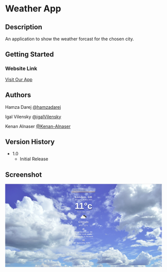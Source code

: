 # Weather App


## Description

An application to show the weather forcast for the chosen city.

## Getting Started


### Website Link

[Visit Our App](https://hamzadarej.github.io/Weather-App/)

## Authors


Hamza Darej
[@hamzadarej](https://github.com/hamzadarej)

Igal Vilensky
[@igalVilensky](https://github.com/igalVilensky)

Kenan Alnaser
[@Kenan-Alnaser](https://github.com/Kenan-Alnaser)

## Version History

* 1.0
    * Initial Release

## Screenshot
![Weather App](./src/img/Weather-App.jpg)
